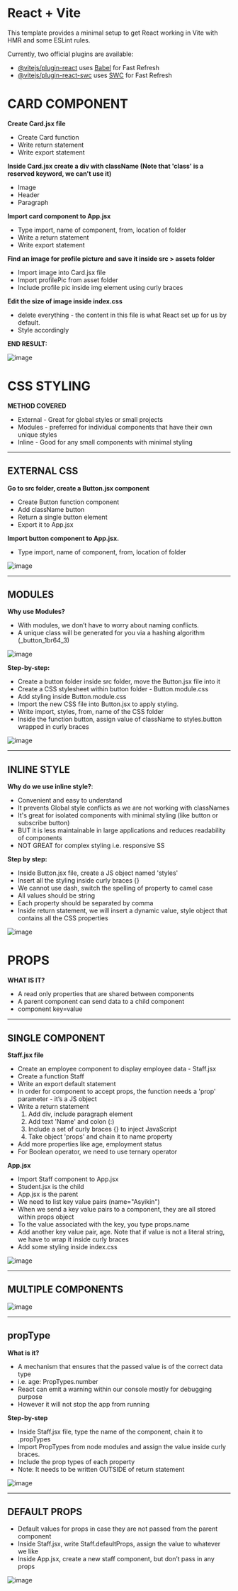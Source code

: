 # React + Vite

This template provides a minimal setup to get React working in Vite with HMR and some ESLint rules.

Currently, two official plugins are available:

- [@vitejs/plugin-react](https://github.com/vitejs/vite-plugin-react/blob/main/packages/plugin-react/README.md) uses [Babel](https://babeljs.io/) for Fast Refresh
- [@vitejs/plugin-react-swc](https://github.com/vitejs/vite-plugin-react-swc) uses [SWC](https://swc.rs/) for Fast Refresh

# CARD COMPONENT

**Create Card.jsx file**
* Create Card function
* Write return statement
* Write export statement

**Inside Card.jsx create a div with className (Note that 'class' is a reserved keyword, we can't use it)**
* Image
* Header
* Paragraph

**Import card component to App.jsx**
* Type import, name of component, from, location of folder
* Write a return statement
* Write export statement

**Find an image for profile picture and save it inside src > assets folder**
* Import image into Card.jsx file
* Import profilePic from asset folder
* Include profile pic inside img element using curly braces

**Edit the size of image inside index.css**
* delete everything - the content in this file is what React set up for us by default.
* Style accordingly

**END RESULT:**

![image](https://github.com/asyikin22/REACT-CONCEPTS/assets/148519441/9a2791e7-fd80-4cfa-aec9-f61ed565f712)

# CSS STYLING

**METHOD COVERED**
* External - Great for global styles or small projects
* Modules - preferred for individual components that have their own unique styles
* Inline - Good for any small components with minimal styling

-----------------
**EXTERNAL CSS**
-----------------

**Go to src folder, create a Button.jsx component**
* Create Button function component
* Add className button
* Return a single button element
* Export it to App.jsx

**Import button component to App.jsx.**
* Type import, name of component, from, location of folder

![image](https://github.com/asyikin22/REACT-CONCEPTS/assets/148519441/91f67f40-b460-45da-bab0-49ba7c4fb241)

------------
**MODULES**
------------

**Why use Modules?**
* With modules, we don’t have to worry about naming conflicts.
* A unique class will be generated for you via a hashing algorithm (_button_1br64_3)
  
![image](https://github.com/asyikin22/REACT-CONCEPTS/assets/148519441/39ead24b-46a2-4086-ad67-b237731d337d)

**Step-by-step:**
* Create a button folder inside src folder, move the Button.jsx file into it
* Create a CSS stylesheet within button folder - Button.module.css
* Add styling inside Button.module.css
* Import the new CSS file into Button.jsx to apply styling.
* Write import, styles, from, name of the CSS folder
* Inside the function button, assign value of className to styles.button wrapped in curly braces 

![image](https://github.com/asyikin22/REACT-CONCEPTS/assets/148519441/3aee3931-305e-49d6-b145-501c810fcb8f)

-----------------
**INLINE STYLE**
-----------------

**Why do we use inline style?**:
* Convenient and easy to understand
* It prevents Global style conflicts as we are not working with classNames
* It's great for isolated components with minimal styling (like button or subscribe button)
* BUT it is less maintainable in large applications and reduces readability of components
* NOT GREAT for complex styling i.e. responsive SS

**Step by step:**
* Inside Button.jsx file, create a JS object named 'styles'
* Insert all the styling inside curly braces {}
* We cannot use dash, switch the spelling of property to camel case
* All values should be string
* Each property should be separated by comma
* Inside return statement, we will insert a dynamic value, style object that contains all the CSS properties

![image](https://github.com/asyikin22/REACT-CONCEPTS/assets/148519441/1cd008c5-c916-47cd-9772-d694d2cf75e8)

# PROPS

**WHAT IS IT?**
* A read only properties that are shared between components
* A parent component can send data to a child component
* component key=value

---------------------
**SINGLE COMPONENT**
---------------------

**Staff.jsx file**
* Create an employee component to display employee data - Staff.jsx
* Create a function Staff
* Write an export default statement
* In order for component to accept props, the function needs a 'prop' parameter - it’s a JS object
* Write a return statement
  1) Add div, include paragraph element
  2) Add text 'Name' and colon (:)
  3) Include a set of curly braces {} to inject JavaScript
  4) Take object 'props' and chain it to name property
* Add more properties like age, employment status
* For Boolean operator, we need to use ternary operator

**App.jsx**
* Import Staff component to App.jsx
* Student.jsx is the child
* App.jsx is the parent
* We need to list key value pairs (name="Asyikin")
* When we send a key value pairs to a component, they are all stored within props object
* To the value associated with the key, you type props.name
* Add another key value pair, age. Note that if value is not a literal string, we have to wrap it inside curly braces
* Add some styling inside index.css

![image](https://github.com/asyikin22/REACT-CONCEPTS/assets/148519441/e51568eb-a28a-468b-a7d9-396a12c4c2a2)

-----------------------
**MULTIPLE COMPONENTS**
-----------------------

![image](https://github.com/asyikin22/REACT-CONCEPTS/assets/148519441/1e97b5f0-6d7c-40a7-a026-306d84bd34fc)

-------------
**propType**
-------------

**What is it?**
* A mechanism that ensures that the passed value is of the correct data type
* i.e. age: PropTypes.number
* React can emit a warning within our console mostly for debugging purpose
* However it will not stop the app from running

**Step-by-step**
* Inside Staff.jsx file, type the name of the component, chain it to .propTypes
* Import PropTypes from node modules and assign the value inside curly braces.
* Include the prop types of each property
* Note: It needs to be written OUTSIDE of return statement

![image](https://github.com/asyikin22/REACT-CONCEPTS/assets/148519441/580a6653-0ad9-482c-b062-aa2e7cb868f5)

-------------
**DEFAULT PROPS**
-------------

* Default values for props in case they are not passed from the parent component
* Inside Staff.jsx, write Staff.defaultProps, assign the value to whatever we like
* Inside App.jsx, create a new staff component, but don’t pass in any props

![image](https://github.com/asyikin22/REACT-CONCEPTS/assets/148519441/6f774072-eded-419d-8fc3-7de193df19d9)








